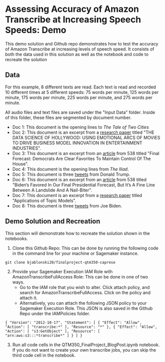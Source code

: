 # Assessing Accuracy of Amazon Transcribe at Increasing Speech Speeds: Demo
This demo solution and Github repo demonstrates how to test the accuracy of Amazon Transcribe at increasing levels of speech speed. It consists of both the data used in this solution as well as the notebook and code to recreate the solution 

## Data
For this example, 8 different texts are read. Each text is read and recorded 10 different times at 5 different speeds: 75 words per minute, 125 words per minute, 175 words per minute, 225 words per minute, and 275 words per minute. 

All audio files and text files are saved under the "Input Data" folder. Inside of this folder, these files are segmented by document number. 
- Doc 1: This document is the opening lines to *The Tale of Two Cities*
- Doc 2: This document is an excerpt from a [research paper](https://arxiv.org/pdf/1807.02221.pdf) titled "THE DATA SCIENCE OF HOLLYWOOD: USING EMOTIONAL ARCS OF MOVIES TO DRIVE BUSINESS MODEL INNOVATION IN ENTERTAINMENT INDUSTRIES".
- Doc 3: This document is an excerpt from an [article](https://fivethirtyeight.com/features/final-2020-house-forecast/) from 538 titled "Final Forecast: Democrats Are Clear Favorites To Maintain Control Of The House".
- Doc 4: This document is the opening lines from *The Iliad*.
- Doc 5: This document is three [tweets](https://twitter.com/realDonaldTrump) from Donald Trump.
- Doc 6: This document is an excerpt from an [article](https://fivethirtyeight.com/features/final-2020-presidential-election-forecast/) from 538 titled "Biden’s Favored In Our Final Presidential Forecast, But It’s A Fine Line Between A Landslide And A Nail-Biter".
- Doc 7: This document is an excerpt from a [research paper](https://www.researchgate.net/publication/339500868_Applications_of_Topic_Models) titled "Applications of Topic Models".
- Doc 8: This document is three [tweets](https://twitter.com/JoeBiden?ref_src=twsrc%5Egoogle%7Ctwcamp%5Eserp%7Ctwgr%5Eauthor) from Joe Biden. 

## Demo Solution and Recreation 
This section will demonstrate how to recreate the solution shown in the notebooks. 
1. Clone this Github Repo: This can be done by running the following code in the command line for your machine or Sagemaker instance. 

`git clone bjablonski20/finalproject-qtm350-caprese`

2. Provide your Sagemaker Execution IAM Role with AmazonTranscribeFullAccess Role: This can be done in one of two ways.
    - Go to the IAM role that you wish to alter. Click attach policy, and search for AmazonTranscribeFullAccess. Click on the policy and attach it. 
    - Alternatively, you can attach the following JSON policy to your Sagemaker Execution Role. This JSON is also saved in the Github Repo under the IAMPolicies folder. 
    
`{
    "Version": "2012-10-17",
    "Statement": [
        {
            "Effect": "Allow",
            "Action": [
                "transcribe:*"
            ],
            "Resource": "*"
        },
        {
            "Effect": "Allow",
            "Action": [
                "s3:GetObject"
            ],
            "Resource": [
                "arn:aws:s3:::*transcribe*"
            ]
        }
    ]
}`

3. Run all code cells in the QTM350_FinalProject_BlogPost.ipynb notebook. If you do not want to create your own transcribe jobs, you can skip the third code cell in the notebook.

